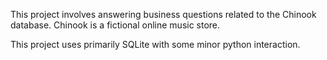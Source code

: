 This project involves answering business questions related to the Chinook database.  Chinook is a fictional online music store.

This project uses primarily SQLite with some minor python interaction.
